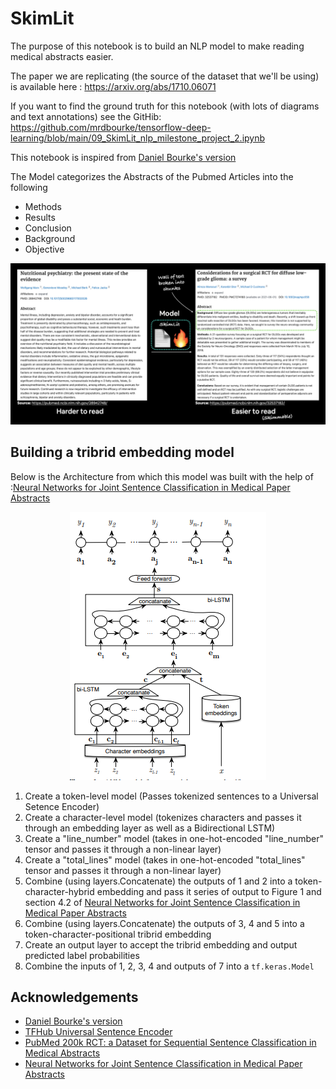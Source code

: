 # SkimLit

The purpose of this notebook is to build an NLP model to make reading medical abstracts easier.

The paper we are replicating (the source of the dataset that we'll be using) is available here : https://arxiv.org/abs/1710.06071

If you want to find the ground truth for this notebook (with lots of diagrams and text annotations) see the GitHib: https://github.com/mrdbourke/tensorflow-deep-learning/blob/main/09_SkimLit_nlp_milestone_project_2.ipynb

This notebook is inspired from  [Daniel Bourke's version](https://github.com/mrdbourke/tensorflow-deep-learning/blob/main/09_SkimLit_nlp_milestone_project_2.ipynb)

The Model categorizes the Abstracts of the Pubmed Articles into the following
* Methods
* Results
* Conclusion
* Background
* Objective


<a href="https://github.com/clannoronha/SkimLit">
  <img src="img/Skimlit_img.png" alt="Logo">
</a>

## Building a tribrid embedding model

Below is the Architecture from which this model was built with the  help of :[Neural Networks for Joint Sentence Classification in Medical Paper Abstracts](https://arxiv.org/pdf/1612.05251.pdf)
<p align="center">
<a href="https://github.com/clannoronha/SkimLit">
  <img src="img/Model Architecture.PNG" alt="Logo">
</a>
</p>

1. Create a token-level model (Passes tokenized sentences to a Universal Setence Encoder)
2. Create a character-level model (tokenizes characters and passes it through an embedding layer as well as a Bidirectional LSTM)
3. Create a "line_number" model (takes in one-hot-encoded "line_number" tensor and passes it through a non-linear layer)
4. Create a "total_lines" model (takes in one-hot-encoded "total_lines" tensor and passes it through a non-linear layer)
5. Combine (using layers.Concatenate) the outputs of 1 and 2 into a token-character-hybrid embedding and pass it series of output to Figure 1 and section 4.2 of [Neural Networks for Joint Sentence Classification in Medical Paper Abstracts](https://arxiv.org/pdf/1612.05251.pdf)
6. Combine (using layers.Concatenate) the outputs of 3, 4 and 5 into a token-character-positional tribrid embedding
7. Create an output layer to accept the tribrid embedding and output predicted label probabilities
8. Combine the inputs of 1, 2, 3, 4 and outputs of 7 into a `tf.keras.Model`


## Acknowledgements
* [Daniel Bourke's version](https://github.com/mrdbourke/tensorflow-deep-learning/blob/main/09_SkimLit_nlp_milestone_project_2.ipynb)
* [TFHub Universal Sentence Encoder](https://tfhub.dev/google/universal-sentence-encoder/4)
* [PubMed 200k RCT: a Dataset for Sequential Sentence Classification in Medical Abstracts
](https://arxiv.org/abs/1710.06071)
* [Neural Networks for Joint Sentence Classification
in Medical Paper Abstracts](https://arxiv.org/pdf/1612.05251.pdf)





